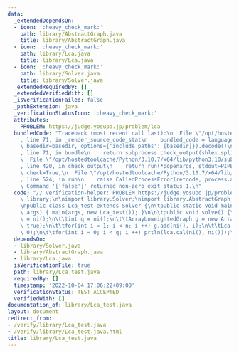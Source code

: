 ```yaml
---
data:
  _extendedDependsOn:
  - icon: ':heavy_check_mark:'
    path: library/AbstractGraph.java
    title: library/AbstractGraph.java
  - icon: ':heavy_check_mark:'
    path: library/Lca.java
    title: library/Lca.java
  - icon: ':heavy_check_mark:'
    path: library/Solver.java
    title: library/Solver.java
  _extendedRequiredBy: []
  _extendedVerifiedWith: []
  _isVerificationFailed: false
  _pathExtension: java
  _verificationStatusIcon: ':heavy_check_mark:'
  attributes:
    PROBLEM: https://judge.yosupo.jp/problem/lca
  bundledCode: "Traceback (most recent call last):\n  File \"/opt/hostedtoolcache/Python/3.10.7/x64/lib/python3.10/site-packages/onlinejudge_verify/documentation/build.py\"\
    , line 71, in _render_source_code_stat\n    bundled_code = language.bundle(stat.path,\
    \ basedir=basedir, options={'include_paths': [basedir]}).decode()\n  File \"/opt/hostedtoolcache/Python/3.10.7/x64/lib/python3.10/site-packages/onlinejudge_verify/languages/user_defined.py\"\
    , line 71, in bundle\n    return subprocess.check_output(shlex.split(command))\n\
    \  File \"/opt/hostedtoolcache/Python/3.10.7/x64/lib/python3.10/subprocess.py\"\
    , line 420, in check_output\n    return run(*popenargs, stdout=PIPE, timeout=timeout,\
    \ check=True,\n  File \"/opt/hostedtoolcache/Python/3.10.7/x64/lib/python3.10/subprocess.py\"\
    , line 524, in run\n    raise CalledProcessError(retcode, process.args,\nsubprocess.CalledProcessError:\
    \ Command '['false']' returned non-zero exit status 1.\n"
  code: "// verification-helper: PROBLEM https://judge.yosupo.jp/problem/lca\n\npackage\
    \ library;\n\nimport library.Solver;\nimport library.AbstractGraph;\nimport library.Lca;\n\
    \npublic class Lca_test extends Solver {\n\tpublic static void main(final String[]\
    \ args) { main(args, new Lca_test()); }\n\n\tpublic void solve() {\n\t\tint n\
    \ = ni();\n\t\tint q = ni();\n\t\tArrayUnweightedGraph g = new ArrayUnweightedGraph(n,\
    \ true);\n\t\tfor(int i = 1; i < n; i ++) g.add(ni(), i);\n\t\tLca lca = new Lca(g,\
    \ 0);\n\t\tfor(int i = 0; i < q; i ++) prtln(lca.cal(ni(), ni()));\n\t}\n}"
  dependsOn:
  - library/Solver.java
  - library/AbstractGraph.java
  - library/Lca.java
  isVerificationFile: true
  path: library/Lca_test.java
  requiredBy: []
  timestamp: '2022-10-04 17:06:22+09:00'
  verificationStatus: TEST_ACCEPTED
  verifiedWith: []
documentation_of: library/Lca_test.java
layout: document
redirect_from:
- /verify/library/Lca_test.java
- /verify/library/Lca_test.java.html
title: library/Lca_test.java
---
```

